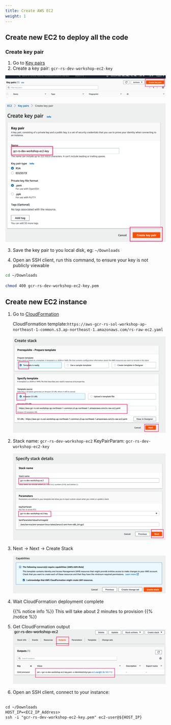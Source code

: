 ```yaml
---
title: Create AWS EC2
weight: 1
---
```


## Create new EC2 to deploy all the code

### Create key pair

1. Go to [Key pairs](https://ap-northeast-2.console.aws.amazon.com/ec2/v2/home?region=ap-northeast-2#KeyPairs:)
2. Create a key pair: `gcr-rs-dev-workshop-ec2-key` 

  ![Key pairs](/images/ec2-key-pair.png)

  ![Create key pair](/images/ec2-key-pair-name.png)
   
3. Save the key pair to you local disk, eg: `~/Downloads`

4. Open an SSH client, run this command, to ensure your key is not publicly viewable
```sh
cd ~/Downloads

chmod 400 gcr-rs-dev-workshop-ec2-key.pem

```

## Create new EC2 instance

1. Go to [CloudFormation](https://ap-northeast-1.console.aws.amazon.com/cloudformation/home?region=ap-northeast-1#/stacks/create/template)

   CloudFormation template:`https://aws-gcr-rs-sol-workshop-ap-northeast-1-common.s3.ap-northeast-1.amazonaws.com/rs-raw-ec2.yaml`

   ![EC2 CloudFormation ](/images/ec2-cf-s3url.png)

2. Stack name: `gcr-rs-dev-workshop-ec2`
   KeyPairParam: `gcr-rs-dev-workshop-ec2-key`
   
   ![EC2 CloudFormation Stack ](/images/ec2-cf-stackname.png)

3. Next -> Next -> Create Stack
  
   ![EC2 CloudFormation Create ](/images/ec2-cf-create.png)

4. Wait CloudFormation deployment complete
   
   {{% notice info %}}
   This will take about 2 minutes to provision
   {{% /notice %}}

5. Get CloudFormation output
   ![EC2 CloudFormation Output ](/images/ec2-cf-output.png)

6. Open an SSH client, connect to your instance:
```shell

cd ~/Downloads
HOST_IP=<EC2_IP_Address>
ssh -i "gcr-rs-dev-workshop-ec2-key.pem" ec2-user@${HOST_IP}

```

